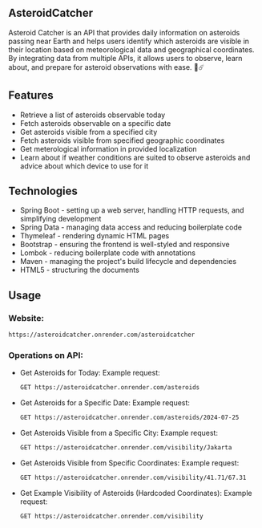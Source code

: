 ##   AsteroidCatcher 
Asteroid Catcher is an API that provides daily information on asteroids passing near Earth and helps users identify which asteroids are visible in their location based on meteorological data and geographical coordinates. By integrating data from multiple APIs, it allows users to observe, learn about, and prepare for asteroid observations with ease. 🔭☄️
## Features
<ul>
<li>Retrieve a list of asteroids observable today</li>
<li>Fetch asteroids observable on a specific date</li>
<li>Get asteroids visible from a specified city</li>
<li>Fetch asteroids visible from specified geographic coordinates</li>
<li>Get meterological information in provided localization</li>
<li>Learn about if weather conditions are suited to observe asteroids and advice about which device to use for it</li>
</ul>

## Technologies
<ul>
<li>Spring Boot - setting up a web server, handling HTTP requests, and simplifying development</li>
<li>Spring Data - managing data access and reducing boilerplate code</li>
<li>Thymeleaf - rendering dynamic HTML pages</li>
<li>Bootstrap - ensuring the frontend is well-styled and responsive</li>
<li>Lombok - reducing boilerplate code with annotations</li>
<li>Maven - managing the project's build lifecycle and dependencies</li>
<li>HTML5 - structuring the documents</li>
</ul>

## Usage
### Website:
```bash
https://asteroidcatcher.onrender.com/asteroidcatcher
```
### Operations on API:
<ul>
<li>Get Asteroids for Today:
Example request: 
  
```bash
GET https://asteroidcatcher.onrender.com/asteroids
```

</li>
<li>Get Asteroids for a Specific Date:
Example request: 
  
```bash
GET https://asteroidcatcher.onrender.com/asteroids/2024-07-25
```

</li>
<li>Get Asteroids Visible from a Specific City:
Example request: 
  
```bash
GET https://asteroidcatcher.onrender.com/visibility/Jakarta
```

</li>
<li>
Get Asteroids Visible from Specific Coordinates:
Example request: 
  
```bash
GET https://asteroidcatcher.onrender.com/visibility/41.71/67.31
```

</li>
<li>Get Example Visibility of Asteroids (Hardcoded Coordinates):
Example request:
  
```bash
GET https://asteroidcatcher.onrender.com/visibility
```

</li>
</ul>
